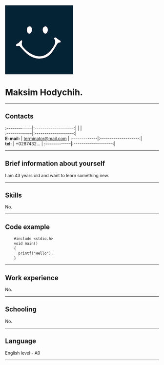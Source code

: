 ![avatar](/avatar.png)

# Maksim Hodychih. #

---


## Contacts ##

:-------------|:--------------------:| 
              |                      |           
:-------------|:--------------------:|                 
 **E-mail:**  | terminator@mail.com  |
:-------------|:--------------------:|   
 **tel:**     | +0287432...          |
:-------------|:--------------------:| 

---

  
## Brief information about yourself ##


I am 43 years old and want to learn something new.

---


## Skills ##


No.
   
---


## Code example ##

```
    #include <stdio.h>
    void main()
    {
      printf("Hello");
    }
```

---


## Work experience ##


No.

---


## Schooling ##


No.

---


## Language ##


English level - A0


---